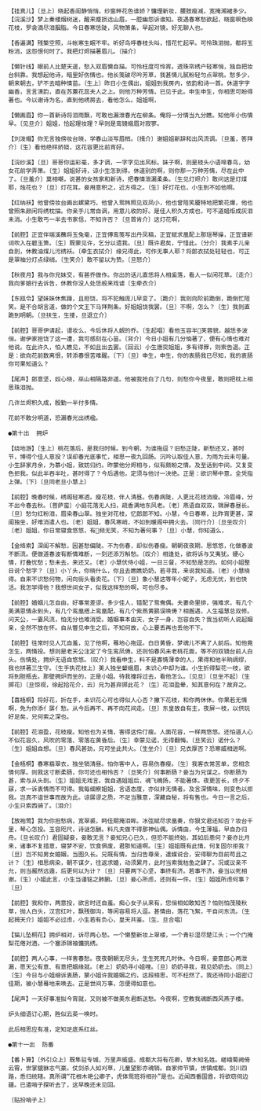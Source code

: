 <!-- { "loadSidebar": true } -->
    【挂真儿】〔旦上〕晓起香闺静悄悄，纱窗畔花色谁娇？慵理新妆，腰肢瘦减，宽掩湘裙多少。【浣溪沙】梦上秦楼烟树迷，醒来蹙损远山眉，一腔幽怨诉谁知。夜遇春寒愁欲起，晓窗暝色映花枝，罗衾滴尽泪胭脂。今日春寒恁陡，风物箫条，早起对镜，好无聊人也。

    【香遍满】残檠空照，斗帐寒生眠不牢。听好鸟呼春枝头叫，惜花忙起早。可怜珠泪抛，都将玉粉消，这怨恨何时了。我把灯烬描著眉儿。〔描介〕

    【懒针线】眼前人比楚天遥，愁入双眉懒自描。可怜枉度可怜宵。透珠帘绣户轻寒悄，独自把妆台斜靠。我想起他诗，暗里好伤情也。他长笺破尽吟芳草，我甚情儿腻粉轻匀点翠桃。愁多少，朝来朝去，铲不去暗种情苗。〔生上〕昨日小生偶出，姐姐到我房内，依韵和诗一首。休道字字幽香，言言清韵，直在苏蕙花蕊夫人之上。则他万种芳情，已见于此。申生申生，你相思可盼得著也。今以谢诗为名，直到他绣房去，看他怎么。姐姐啊，

    【懒画眉】你一首新诗将泪雨飘，可敢也漏泄春光在柳条。俺将一分情当九分瞧。知他年小伤情早。〔见旦介〕姐姐，恰起理妆理？早则是鸾镜蛾眉对寂寥。

    【刘泼帽】你无言独傍妆台晓，学春山淡写眉梢。〔揖介〕谢姐姐新辞和出风流调。〔旦羞，答拜介〕〔生〕看他绝样娇娆，这花容更比前宵好。

    【浣纱溪】〔旦〕哥哥你运彩毫，多才调，一字字见出风标。妹子啊，则是枝头小语啼春鸟，幼女花前学弄箫。〔生〕姐姐好诗，谅小生怎到得。休道别的啊，则你那一万种芳情，尽在此中了。〔旦羞介〕莫相嘲，说甚的女孩家和新诗，把春情泄漏柔条。〔生见灯烬介〕敢问这是灯煤耶，烛花也？〔旦〕灯花耳。妾用意积之，近方得之。〔生〕好灯花也，小生到不如他啊。

    【红纳袄】他曾傍妆台画出螺黛巧，他曾入鸳帏照见双凤小，他也曾陪笑靥特地把繁花爆，他也曾照朱颜闲将绣枕描。你亲手儿常自调，用意儿收的好。是佳人积久方成也，可不道蜡炬成灰泪未消。小生敢丐一半去书家信，不知许否？〔旦首肯介〕这灯花啊，

    【前腔】正宜伴端溪蘸将玉兔毫，正宜傅鸾笺写出丹凤稿，正宜赋求凰配上那瑶琴操，正宜谱新词吹入在碧玉箫。〔生〕既蒙见许，乞分以遗我。〔旦〕既许君矣，宁惜此。〔分介〕我素手儿亲自剖，休教油煤儿污绣袄。〔牵生衣拭介〕缘兄得此，可作无事人耶？将郎衣拭处轻轻也，可正是翠袖分灯点绿绡。〔生笑介〕敢不留以为贽。〔旦怒介〕

    【秋夜月】我与你兄妹交，有甚乔做作。你出的话儿直恁将人相奚落，看人一似闲花草。〔走介〕我向爹娘行去诉告，休教你没人处恁般来戏谑〔生牵衣介〕

    【东瓯令】望妹妹休焦躁，且担饶，将不犯触庞儿早变了。〔跪介〕我则向阶前跪倒，跪倒忙陪笑。是不合胡言道，做的个文王下马拜荆条。好姐姐饶我罢。〔旦〕不啊，怎么？〔生〕我则直跪到明朝。〔旦扶生，生搂，旦退立介〕

    【前腔】哥哥伊请起，谩妆么，今后休将人觑的乔。〔生起唱〕看他玉容半芙蓉貌，越恁多波俏。谢伊家担饶了这一遭，我可感刻在心苗。〔背介〕今日小姐有几分恼著了，便有心情也难对他说。在此许久，怕人瞧见，不如且出去罢。〔回云〕小生唐突姐姐，多有得罪，则索告退。正是：欲向花前数离恨，转添春恨苦难醒。〔下〕〔旦〕申生，申生，你的衷肠我已尽知，我的衷肠你可果知道么？

    【尾声】郎意坚，奴心晓，巫山相隔路非遥。他被我抢白了几句，则愁你今夜里，敢则把枕上相思珠泪抛。

    几许兰烬积久成，殷勤一半付多情。

    花前不敢分明道，恐漏春光出绣楹。

    ●第十出  拥炉

    【绕地游】〔生上〕桃花落后，是我归时候。到今朝，为谁拖逗？旧愁正陡，新愁还又，甚时节，博得个佳人意投？误却春光底事忙，相思一夜九回肠。沉吟认取佳人意，为雨为云未可量。小生辞家月余，为慕小姐，致妨归约。昨蒙他分烬相与，似有颇盼之情。及至话到中间，又复变色拒我。似此半吞半吐，甚时得了？今后遇他，定须与他讨一决绝。正是：欲识琴中意，全凭指上弹。〔下〕〔旦同老旦小慧上〕

    【前腔】晚春时候，绣阁轻寒透。瘦花枝，伴人清昼。伤春病陡，人更比花枝消瘦。冷眉峰，分不出今春去秋。〔菩萨蛮〕小庭花落无人扫，疏香满地东风老。〔老〕燕语自双双，锦屏春昼长。〔旦〕愁匀红粉泪，眉染春山翠。独坐对花枝，忆郎郎不知。小慧，今日春寒，比昨宵更甚，深闺独坐，好难消遣人也。〔老〕姐姐，春风寒峭，不如到暖阁中拥火去。〔同行介〕〔旦坐叹介〕〔老〕姐姐，你日常寝食悠悠，有频无笑，不知为著何事？〔旦〕小慧，你知道么，

    【金络索】深闺不解愁，因甚愁偏陡。不为伤春，却似伤春瘦。朝朝夜夜期，思悠悠，化做春波不断流。便做道春波有断情难断，一刻还添万斛愁。〔叹介〕相逢处，欲将诉与又夷犹。硬心情，打叠忧愁；愁未去，来还又。〔老〕小慧伏侍小姐，一日三餐，不知愁是怎的。如何小姐整日说个愁字？〔旦〕小丫头，你晓什么，你且去瞧瞧奶奶，若寻我，来说我知道。〔老〕小慧晓得。自来不识愁何物，闲向街头看卖花。〔下〕〔旦〕象小慧这等年小妮子，无虑无忧，到也快活。我怎学得他？我想世间女子，似我这样愁的啊，可也尽多。

    【前腔】婚姻儿怎自由，好事常差谬。多少佳人，错配了鸳鸯偶。夫妻命里排，强难求，有几个美满恩情永到头，有几个鸾凰搭上鸾凰配，有几个紫燕黄鹂误唤俦？相邂遇，人生福慧总双修。问天公，一霎风流，怕无分也难消受。婚姻事本由天，女子一身，岂容自失？我当初听人说起姻亲，全然不放在怀。自从瞥见申生之后，不知何故，心上要丢再也丢他不下。

    【前腔】往常时见人兀自羞，见了他啊，蓦地心拖逗。白日黄昏，梦魂儿不离了人前后。知他竟怎生，两情投。想则是老天公注定了今生鸾凤俦。还则怕春风未老桃花面，等不的双镜台前人白头。伤情处，拥炉无语自悠悠。〔叹介〕我看申生，料不是寡情薄幸的人，果得和他半晌绸缪，我也拼著三生守。〔生手执花枝上〕美人独坐颦蛾眉，未识心中却为谁。小生折得梨花一枝，欲将到胆瓶去。那壁拥炉而坐的，正是小姐。待我撞将过去，看他怎么。〔见旦〕〔旦坐不起〕〔生掷花〕〔旦惊视，徐起拾花介，云〕兄为甚弃掷此花？〔生〕花泪盈晕，知其意何在？故弃之。

    【喜梧桐】将好花，折在手，未识花心可也得似人心否？撇下花枝，和你两休休。你果若无情啊，免为你添亻孱亻愁。从今后再不、再不向花间走。〔旦〕东皇故自有主，夜屏一枝，以供玩好足矣，兄何索之深也。

    【前腔】花泪盈，花枝瘦。知他也为关情，害得这伶仃瘦。人面花容，一样两悠悠。还怕道人心不似花容久，风吹的零落、零落在黄昏后。〔生〕幸蒙见诺，无得翻悔。〔旦笑云〕诺什么？〔生〕姐姐自想。〔旦〕春风甚劲，兄可坐此共火。〔生坐介〕〔旦〕兄衣厚否？恐寒威相迸啊。

    【金梧桐】春寒翡翠衣，独坐销清昼。怕你客中人，容易伤春瘦。〔生〕我客衣常苦单，您相念情何厚。则我这寸断柔肠，你可还也相怜否？〔旦笑介〕何事断肠？妾当为兄谋之。你断肠为甚，索与从头剖。〔生〕姐姐无戏言。我自遇姐姐后，魂飞魄扬，不能著体。夜更苦长，终夕不寐，求一诉衷情而不可得。我每细察姐姐，言语态度，亦似非无情者。及言深情味，则变色以拒我。岂真不谙世事而故为此。谅孱谬之质，不足当雅意，深藏自秘，将有售也。今日一言之后，小生只索西骑了。〔泪介〕

    【放袍莺】我为你担愁病，宽翠裘，眄佳期掩泪眸。冰弦赋尽求凰奏，你狠文君还知否？妆台千里，琴心怎投。玉容咫尺，诗谜怎酬。料凡夫做不得那神仙偶。诉情由，今生薄福，早自办归舟。〔旦长叹介〕君固疑妾，妾敢无言？妾知兄心已久，但恐不能终始，其如后患何？妾亦比月来，诸事不复措意，寝梦不安，饮食俱废，君那知道啊。〔生〕姐姐既有此情，何复固尔拒我？〔旦〕岂不知男女婚姻，当图久长。兄既有情，当归告尊亲，遣媒说合，安得聊为目前苟且之计？〔生〕相思病染，朝不谋夕，往返求婚，动须累月，此时当索我枯鱼之肆了。况或议亲不允，则当赧然远遁，后更何以为计？〔旦〕只要两下心坚，事终有济。若事不济，妾当以死相谢。〔生〕小姐此言，小生当谨铭之肺腑。〔旦〕妾心所虑，还则有一件。〔生〕姐姐所虑何事？〔旦〕

    【前腔】我和你，两意投，欲言时还自羞。痴心女子从来有，您俏相如敢知否？怕则怕茂陵秋草，抛人白头，汉宫红叶，飘残御沟，等闲容易将人逗。甚情由，落花飞絮，干自问东流。〔生起揖天介〕姐姐不必过虑，小生若有负心，皇天共鉴。〔生、旦合唱〕

    【猫儿坠桐花】拥炉相对，诉尽两心愁。一个懒整新妆上翠楼，一个青衫湿尽楚江头；一个门掩梨花倦对酒，一个塞添锦袖慵挑绣。

    【前腔】两人心事，一样害春愁。夜夜朝朝无尽头，生生死死几时休。今日啊，妾意郎心两泄漏，愿天公有意、有意把姻缘就。〔老上〕奶奶寻小姐哩。〔旦〕奶奶寻我，我见奶奶去。〔同上〕〔生〕今日与小姐细诉衷肠，蒙小姐许我婚姻之约，这段相思，可不枉然了。我还待同小姐密订佳期，被小慧蓦地来唤去。正是世间万事，怎便得如意也。

    【尾声】一天好事准拟今宵就，又则被不做美东君断送愁。今夜啊，空教我魂断西风燕子楼。

    炉头细语订心期，胜似云英一唤时。

    此后相思应有准，定知足底系红丝。

    ●第十一出  防番

    【番卜算】〔外引众上〕既隼驻专城，万里声威盛。成都大将有花卿，草木知名姓。嵯峨蜀阙倚云霄，世掌貔貅志气豪。仗剑杀人如刈草，儿童望影亦魂销。自家帅节镇，世镇成都。剑川四路，悉归统辖。真所谓“花根木艳公卿子，虎体鸳班将相孙”是也。近闻西番国酋，将欲窃伺边疆。已遣哨子探听去了，这早晚还未见回。

    〔贴扮哨子上〕

